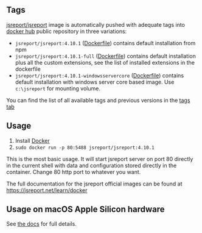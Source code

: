 
Tags
----

[jsreport/jsreport](https://hub.docker.com/r/jsreport/jsreport/) image is automatically pushed with adequate tags into [docker hub](https://www.docker.com/)  public repository in three variations:
>
- `jsreport/jsreport:4.10.1` ([Dockerfile](https://github.com/jsreport/jsreport/blob/4.10.1/packages/jsreport/docker/default/Dockerfile))  contains default installation from npm
- `jsreport/jsreport:4.10.1-full` ([Dockerfile](https://github.com/jsreport/jsreport/blob/4.10.1/packages/jsreport/docker/full/Dockerfile)) contains default installation plus all the custom extensions, see the list of installed extensions in the dockerfile
- `jsreport/jsreport:4.10.1-windowsservercore` ([Dockerfile](https://github.com/jsreport/jsreport/blob/4.10.1/packages/jsreport/docker/windowsservercore/Dockerfile)) contains default installation with windows server core based image. Use `c:\jsreport` for mounting volume.

You can find the list of all available tags and previous versions in the [tags tab](https://hub.docker.com/r/jsreport/jsreport/tags/)

Usage
-----

1. Install [Docker](https://www.docker.com/)
2. `sudo docker run -p 80:5488 jsreport/jsreport:4.10.1`

This is the most basic usage. It will start jsreport server on port 80 directly in the current shell with data and configuration stored directly in the container. Change 80 http port to whatever you want.

The full documentation for the jsreport official images can be found at https://jsreport.net/learn/docker

Usage on macOS Apple Silicon hardware
--------------------------

See [the docs](https://jsreport.net/learn/docker#usage-on-macos-apple-silicon-hardware) for full details.
